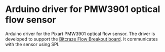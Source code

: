 # Arduino driver for PMW3901 optical flow sensor

Arduino driver for the Pixart PMW3901 optical flow sensor. The driver
is developed to support the [Bitcraze Flow Breakout board](https://wiki.bitcraze.io/breakout:flow). It communicates with
the sensor using SPI.
